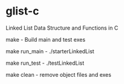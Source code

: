 # glist-c
Linked List Data Structure and Functions in C

make - Build main and test exes

make run_main - ./starterLinkedList

make run_test - ./testLinkedList

make clean - remove object files and exes
